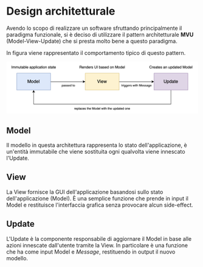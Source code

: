 # Design architetturale

Avendo lo scopo di realizzare un software sfruttando principalmente il paradigma funzionale, 
si è deciso di utilizzare il pattern architetturale **MVU** (Model-View-Update) 
che si presta molto bene a questo paradigma.


In figura viene rappresentato il comportamento tipico di questo pattern.

<img src="../diagrams/mvu/mvu.png" alt="Diagramma Model-View-Update">

## Model
Il modello in questa architettura rappresenta lo stato dell'applicazione, è un'entità immutabile
che viene sostituita ogni qualvolta viene innescato l'Update.

## View
La View fornisce la GUI dell'applicazione basandosi sullo stato dell'applicazione (Model).
È una semplice funzione che prende in input il Model e restituisce l'interfaccia grafica senza provocare alcun side-effect.

## Update
L'Update è la componente responsabile di aggiornare il Model in base alle azioni innescate dall'utente 
tramite la View. In particolare è una funzione che ha come input Model e _Message_, restituendo in output il nuovo modello.
